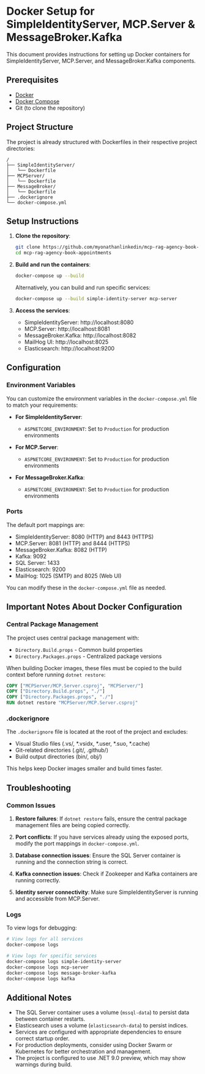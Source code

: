 # Docker Setup for SimpleIdentityServer, MCP.Server & MessageBroker.Kafka

This document provides instructions for setting up Docker containers for SimpleIdentityServer, MCP.Server, and MessageBroker.Kafka components.

## Prerequisites

- [Docker](https://docs.docker.com/get-docker/)
- [Docker Compose](https://docs.docker.com/compose/install/)
- Git (to clone the repository)

## Project Structure

The project is already structured with Dockerfiles in their respective project directories:

```
/
├── SimpleIdentityServer/
│   └── Dockerfile
├── MCPServer/
│   └── Dockerfile
├── MessageBroker/
│   └── Dockerfile
├── .dockerignore
└── docker-compose.yml
```

## Setup Instructions

1. **Clone the repository**:
   ```bash
   git clone https://github.com/myonathanlinkedin/mcp-rag-agency-book-appointments.git
   cd mcp-rag-agency-book-appointments
   ```

2. **Build and run the containers**:
   ```bash
   docker-compose up --build
   ```

   Alternatively, you can build and run specific services:
   ```bash
   docker-compose up --build simple-identity-server mcp-server
   ```

3. **Access the services**:
   - SimpleIdentityServer: http://localhost:8080
   - MCP.Server: http://localhost:8081
   - MessageBroker.Kafka: http://localhost:8082
   - MailHog UI: http://localhost:8025
   - Elasticsearch: http://localhost:9200

## Configuration

### Environment Variables

You can customize the environment variables in the `docker-compose.yml` file to match your requirements:

- **For SimpleIdentityServer**:
  - `ASPNETCORE_ENVIRONMENT`: Set to `Production` for production environments

- **For MCP.Server**:
  - `ASPNETCORE_ENVIRONMENT`: Set to `Production` for production environments

- **For MessageBroker.Kafka**:
  - `ASPNETCORE_ENVIRONMENT`: Set to `Production` for production environments

### Ports

The default port mappings are:
- SimpleIdentityServer: 8080 (HTTP) and 8443 (HTTPS)
- MCP.Server: 8081 (HTTP) and 8444 (HTTPS)
- MessageBroker.Kafka: 8082 (HTTP)
- Kafka: 9092
- SQL Server: 1433
- Elasticsearch: 9200
- MailHog: 1025 (SMTP) and 8025 (Web UI)

You can modify these in the `docker-compose.yml` file as needed.

## Important Notes About Docker Configuration

### Central Package Management

The project uses central package management with:
- `Directory.Build.props` - Common build properties
- `Directory.Packages.props` - Centralized package versions

When building Docker images, these files must be copied to the build context before running `dotnet restore`:

```dockerfile
COPY ["MCPServer/MCP.Server.csproj", "MCPServer/"]
COPY ["Directory.Build.props", "./"]
COPY ["Directory.Packages.props", "./"]
RUN dotnet restore "MCPServer/MCP.Server.csproj"
```

### .dockerignore

The `.dockerignore` file is located at the root of the project and excludes:
- Visual Studio files (.vs/, *.vsidx, *.user, *.suo, *.cache)
- Git-related directories (.git/, .github/)
- Build output directories (bin/, obj/)

This helps keep Docker images smaller and build times faster.

## Troubleshooting

### Common Issues

1. **Restore failures**: If `dotnet restore` fails, ensure the central package management files are being copied correctly.

2. **Port conflicts**: If you have services already using the exposed ports, modify the port mappings in `docker-compose.yml`.

3. **Database connection issues**: Ensure the SQL Server container is running and the connection string is correct.

4. **Kafka connection issues**: Check if Zookeeper and Kafka containers are running correctly.

5. **Identity server connectivity**: Make sure SimpleIdentityServer is running and accessible from MCP.Server.

### Logs

To view logs for debugging:

```bash
# View logs for all services
docker-compose logs

# View logs for specific services
docker-compose logs simple-identity-server
docker-compose logs mcp-server
docker-compose logs message-broker-kafka
docker-compose logs kafka
```

## Additional Notes

- The SQL Server container uses a volume (`mssql-data`) to persist data between container restarts.
- Elasticsearch uses a volume (`elasticsearch-data`) to persist indices.
- Services are configured with appropriate dependencies to ensure correct startup order.
- For production deployments, consider using Docker Swarm or Kubernetes for better orchestration and management.
- The project is configured to use .NET 9.0 preview, which may show warnings during build.
